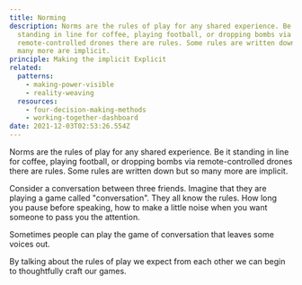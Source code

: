 ```yaml
---
title: Norming
description: Norms are the rules of play for any shared experience. Be it
  standing in line for coffee, playing football, or dropping bombs via
  remote-controlled drones there are rules. Some rules are written down but so
  many more are implicit.
principle: Making the implicit Explicit
related:
  patterns:
    - making-power-visible
    - reality-weaving
  resources:
    - four-decision-making-methods
    - working-together-dashboard
date: 2021-12-03T02:53:26.554Z
---
```

Norms are the rules of play for any shared experience. Be it standing in line for coffee, playing football, or dropping bombs via remote-controlled drones there are rules. Some rules are written down but so many more are implicit.

Consider a conversation between three friends. Imagine that they are playing a game called "conversation". They all know the rules. How long you pause before speaking, how to make a little noise when you want someone to pass you the attention.

Sometimes people can play the game of conversation that leaves some voices out.

By talking about the rules of play we expect from each other we can begin to thoughtfully craft our games.